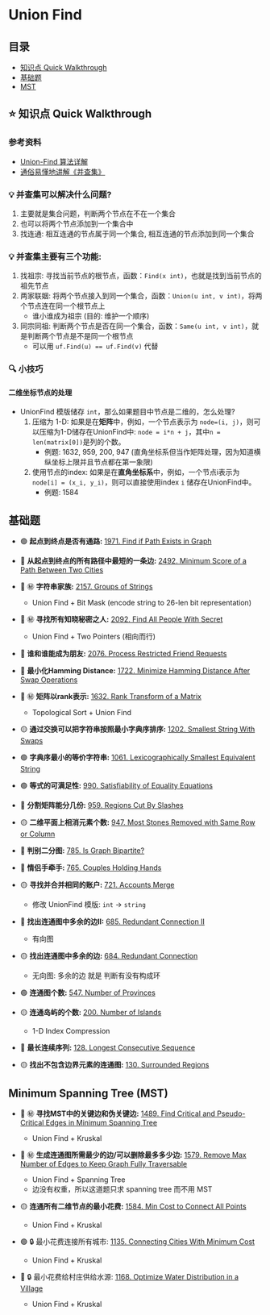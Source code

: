 # Union Find

## 目录
* [知识点 Quick Walkthrough](#star-知识点-quick-walkthrough)
* [基础题](#基础题)
* [MST](#minimum-spanning-tree-mst)

## :star: 知识点 Quick Walkthrough
### 参考资料
* [Union-Find 算法详解](https://github.com/labuladong/fucking-algorithm/blob/master/%E7%AE%97%E6%B3%95%E6%80%9D%E7%BB%B4%E7%B3%BB%E5%88%97/UnionFind%E7%AE%97%E6%B3%95%E8%AF%A6%E8%A7%A3.md)
* [通俗易懂地讲解《并查集》](https://zhuanlan.zhihu.com/p/125604577)

### :bulb: 并查集可以解决什么问题?
1. 主要就是集合问题，判断两个节点在不在一个集合
2. 也可以将两个节点添加到一个集合中
3. 找连通: 相互连通的节点属于同一个集合, 相互连通的节点添加到同一个集合

### :bulb: 并查集主要有三个功能:
1. 找祖宗: 寻找当前节点的根节点，函数：`Find(x int)`，也就是找到当前节点的祖先节点
2. 两家联姻: 将两个节点接入到同一个集合，函数：`Union(u int, v int)`，将两个节点连在同一个根节点上
    * 谁小谁成为祖宗 (目的: 维护一个顺序)
3. 同宗同祖: 判断两个节点是否在同一个集合，函数：`Same(u int, v int)`，就是判断两个节点是不是同一个根节点
    * 可以用 `uf.Find(u) == uf.Find(v)` 代替

### :mag: 小技巧
#### 二维坐标节点的处理
* UnionFind 模版储存 `int`，那么如果题目中节点是二维的，怎么处理?
    1. 压缩为 1-D: 如果是在**矩阵**中，例如，一个节点表示为 `node=(i, j)`，则可以压缩为1-D储存在UnionFind中: `node = i*n + j`，其中`n = len(matrix[0])`是列的个数。
        * 例题: 1632, 959, 200, 947 (直角坐标系但当作矩阵处理，因为知道横纵坐标上限并且节点都在第一象限)
    2. 使用节点的index: 如果是在**直角坐标系**中，例如，一个节点i表示为 `node[i] = (x_i, y_i)`，则可以直接使用index `i` 储存在UnionFind中。
        * 例题: 1584

## 基础题
* :green_circle: **起点到终点是否有通路:** [1971. Find if Path Exists in Graph](https://leetcode.com/problems/find-if-path-exists-in-graph/)

* :red_circle: **从起点到终点的所有路径中最短的一条边:** [2492. Minimum Score of a Path Between Two Cities](https://leetcode.com/problems/minimum-score-of-a-path-between-two-cities/description/)

* :red_circle: :secret: **字符串家族:** [2157. Groups of Strings](https://leetcode.com/problems/groups-of-strings/description/)
	* Union Find + Bit Mask (encode string to 26-len bit representation)

* :red_circle: :secret: **寻找所有知晓秘密之人:** [2092. Find All People With Secret](https://leetcode.com/problems/find-all-people-with-secret/description/)
    * Union Find + Two Pointers (相向而行)

* :red_circle: **谁和谁能成为朋友:** [2076. Process Restricted Friend Requests](https://leetcode.com/problems/process-restricted-friend-requests/description/)

* :red_circle: **最小化Hamming Distance:** [1722. Minimize Hamming Distance After Swap Operations](https://leetcode.com/problems/minimize-hamming-distance-after-swap-operations/description/)

* :red_circle: :secret: **矩阵以rank表示:** [1632. Rank Transform of a Matrix](https://leetcode.com/problems/rank-transform-of-a-matrix/description/)
    * Topological Sort + Union Find

* :yellow_circle: **通过交换可以把字符串按照最小字典序排序:** [1202. Smallest String With Swaps](https://leetcode.com/problems/smallest-string-with-swaps/description/)

* :green_circle: **字典序最小的等价字符串:** [1061. Lexicographically Smallest Equivalent String](https://leetcode.com/problems/lexicographically-smallest-equivalent-string/description/)

* :green_circle: **等式的可满足性:** [990. Satisfiability of Equality Equations](https://leetcode.com/problems/satisfiability-of-equality-equations/description/)

* :red_circle: **分割矩阵能分几份:** [959. Regions Cut By Slashes](https://leetcode.com/problems/regions-cut-by-slashes/)

* :yellow_circle: **二维平面上相消元素个数:** [947. Most Stones Removed with Same Row or Column](https://leetcode.com/problems/most-stones-removed-with-same-row-or-column/description/)

* :red_circle: **判别二分图:** [785. Is Graph Bipartite?](https://leetcode.com/problems/is-graph-bipartite/)

* :red_circle: **情侣手牵手:** [765. Couples Holding Hands](https://leetcode.com/problems/couples-holding-hands/description/)

* :yellow_circle: **寻找并合并相同的账户:** [721. Accounts Merge](https://leetcode.com/problems/accounts-merge/description/)
    * 修改 UnionFind 模版: `int` -> `string`

* :red_circle: **找出连通图中多余的边II:** [685. Redundant Connection II](https://leetcode.com/problems/redundant-connection-ii/)
    * 有向图

* :yellow_circle: **找出连通图中多余的边:** [684. Redundant Connection](https://leetcode.com/problems/redundant-connection/)
    * 无向图: 多余的边 就是 判断有没有构成环

* :green_circle: **连通图个数:** [547. Number of Provinces](https://leetcode.com/problems/number-of-provinces/description/)

* :yellow_circle: **连通岛屿的个数:** [200. Number of Islands](https://leetcode.com/problems/number-of-islands/submissions/)
    * 1-D Index Compression

* :red_circle: **最长连续序列:** [128. Longest Consecutive Sequence](https://leetcode.com/problems/longest-consecutive-sequence/description/)

* :yellow_circle: **找出不包含边界元素的连通图:** [130. Surrounded Regions](https://leetcode.com/problems/surrounded-regions/)

## Minimum Spanning Tree (MST)
* :red_circle: :secret: **寻找MST中的关键边和伪关键边:** [1489. Find Critical and Pseudo-Critical Edges in Minimum Spanning Tree](https://leetcode.com/problems/find-critical-and-pseudo-critical-edges-in-minimum-spanning-tree/description/)
    * Union Find + Kruskal

* :red_circle: :secret: **生成连通图所需最少的边/可以删除最多多少边:** [1579. Remove Max Number of Edges to Keep Graph Fully Traversable](https://leetcode.com/problems/remove-max-number-of-edges-to-keep-graph-fully-traversable/description/)
    * Union Find + Spanning Tree
    * 边没有权重，所以这道题只求 spanning tree 而不用 MST

* :yellow_circle: **连通所有二维节点的最小花费:** [1584. Min Cost to Connect All Points](https://leetcode.com/problems/min-cost-to-connect-all-points/description/)
    * Union Find + Kruskal

* :green_circle: :lock: 最小花费连接所有城市: [1135. Connecting Cities With Minimum Cost](https://leetcode.ca/all/1135.html)
    * Union Find + Kruskal

* :red_circle: :lock: 最小花费给村庄供给水源: [1168. Optimize Water Distribution in a Village](https://leetcode.ca/2019-02-10-1168-Optimize-Water-Distribution-in-a-Village/)
    * Union Find + Kruskal